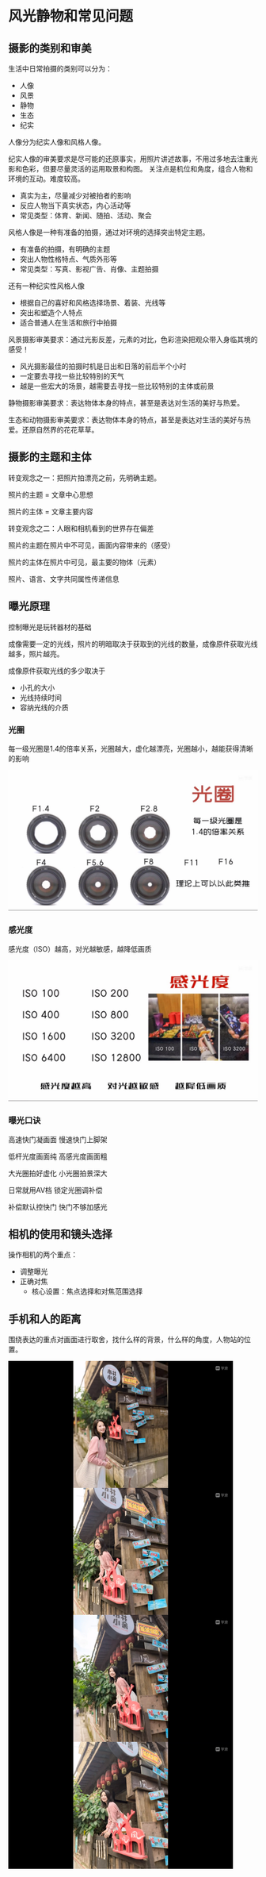 # 风光静物和常见问题

## 摄影的类别和审美

生活中日常拍摄的类别可以分为：
- 人像
- 风景
- 静物
- 生态
- 纪实

人像分为纪实人像和风格人像。


纪实人像的审美要求是尽可能的还原事实，用照片讲述故事，不用过多地去注重光影和色彩，但要尽量灵活的运用取景和构图。
关注点是机位和角度，组合人物和环境的互动。难度较高。
- 真实为主，尽量减少对被拍者的影响
- 反应人物当下真实状态，内心活动等
- 常见类型：体育、新闻、随拍、活动、聚会
  
风格人像是一种有准备的拍摄，通过对环境的选择突出特定主题。
- 有准备的拍摄，有明确的主题
- 突出人物性格特点、气质外形等
- 常见类型：写真、影视广告、肖像、主题拍摄
  
还有一种纪实性风格人像
- 根据自己的喜好和风格选择场景、着装、光线等
- 突出和塑造个人特点
- 适合普通人在生活和旅行中拍摄


风景摄影审美要求：通过光影反差，元素的对比，色彩渲染把观众带入身临其境的感受！
- 风光摄影最佳的拍摄时机是日出和日落的前后半个小时
- 一定要去寻找一些比较特别的天气
- 越是一些宏大的场景，越需要去寻找一些比较特别的主体或前景

静物摄影审美要求：表达物体本身的特点，甚至是表达对生活的美好与热爱。

生态和动物摄影审美要求：表达物体本身的特点，甚至是表达对生活的美好与热爱。还原自然界的花花草草。

## 摄影的主题和主体

转变观念之一：把照片拍漂亮之前，先明确主题。

照片的主题 = 文章中心思想

照片的主体 = 文章主要内容

转变观念之二：人眼和相机看到的世界存在偏差

照片的主题在照片中不可见，画面内容带来的（感受）

照片的主体在照片中可见，最主要的物体（元素）

照片、语言、文字共同属性传递信息


## 曝光原理

控制曝光是玩转器材的基础

成像需要一定的光线，照片的明暗取决于获取到的光线的数量，成像原件获取光线越多，照片越亮。

成像原件获取光线的多少取决于
- 小孔的大小
- 光线持续时间
- 容纳光线的介质

### 光圈

每一级光圈是1.4的倍率关系，光圈越大，虚化越漂亮，光圈越小，越能获得清晰的影响

![](images/3f41defa5f4db796cbe28f7183c1f9d.jpg)

### 感光度

感光度（ISO）越高，对光越敏感，越降低画质

![](images/736bf6471800655f557992acfaeaeff.jpg)

### 曝光口诀

高速快门凝画面 慢速快门上脚架

低杆光度画面纯 高感光度画面粗

大光圈拍好虚化 小光圈拍景深大

日常就用AV档  锁定光圈调补偿

补偿默认控快门 快门不够加感光

## 相机的使用和镜头选择

操作相机的两个重点：
- 调整曝光
- 正确对焦
  - 核心设置：焦点选择和对焦范围选择

## 手机和人的距离

围绕表达的重点对画面进行取舍，找什么样的背景，什么样的角度，人物站的位置。

![](images/27cb33f1f141b7f895ff306e358d115.jpg)

